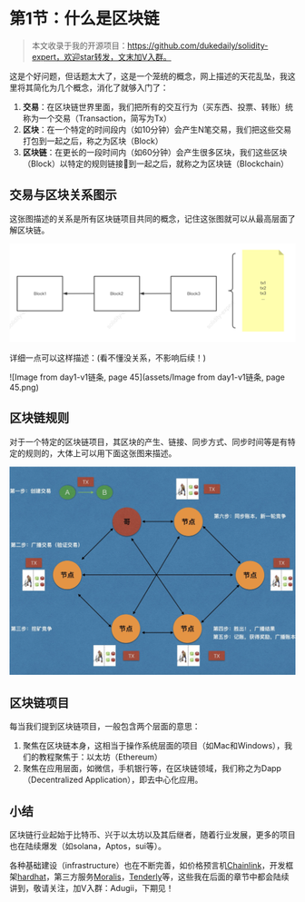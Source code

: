 # 第1节：什么是区块链

>  本文收录于我的开源项目：https://github.com/dukedaily/solidity-expert，欢迎star转发，文末加V入群。



这是个好问题，但话题太大了，这是一个笼统的概念，网上描述的天花乱坠，我这里将其简化为几个概念，消化了就够入门了：

1. **交易**：在区块链世界里面，我们把所有的交互行为（买东西、投票、转账）统称为一个交易（Transaction，简写为Tx）
2. **区块**：在一个特定的时间段内（如10分钟）会产生N笔交易，我们把这些交易打包到一起之后，称之为区块（Block）
3. **区块链**：在更长的一段时间内（如60分钟）会产生很多区块，我们这些区块（Block）以特定的规则链接🔗到一起之后，就称之为区块链（Blockchain）



## 交易与区块关系图示

这张图描述的关系是所有区块链项目共同的概念，记住这张图就可以从最高层面了解区块链。

![image-20220813141122896](assets/image-20220813141122896.png)

详细一点可以这样描述：(看不懂没关系，不影响后续！)

![Image from day1-v1链条, page 45](assets/Image from day1-v1链条, page 45.png)



## 区块链规则

对于一个特定的区块链项目，其区块的产生、链接、同步方式、同步时间等是有特定的规则的，大体上可以用下面这张图来描述。

![image-20220813150722455](assets/image-20220813150722455.png)



## 区块链项目

每当我们提到区块链项目，一般包含两个层面的意思：

1. 聚焦在区块链本身，这相当于操作系统层面的项目（如Mac和Windows），我们的教程聚焦于：以太坊（Ethereum）
2. 聚焦在应用层面，如微信，手机银行等，在区块链领域，我们称之为Dapp（Decentralized Application），即去中心化应用。



## 小结

区块链行业起始于比特币、兴于以太坊以及其后继者，随着行业发展，更多的项目也在陆续爆发（如solana，Aptos，sui等）。

各种基础建设（infrastructure）也在不断完善，如价格预言机[Chainlink](https://docs.chain.link/docs/conceptual-overview/)，开发框架[hardhat](https://hardhat.org/hardhat-network/docs/overview)，第三方服务[Moralis](https://moralis.io/)，[Tenderly](https://tenderly.co/)等，这些我在后面的章节中都会陆续讲到，敬请关注，加V入群：Adugii，下期见！



